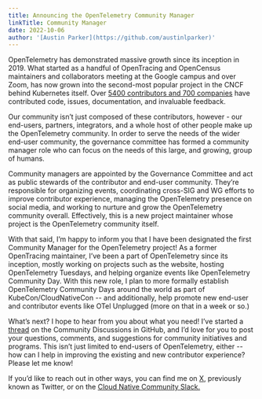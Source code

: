 ```yaml
---
title: Announcing the OpenTelemetry Community Manager
linkTitle: Community Manager
date: 2022-10-06
author: '[Austin Parker](https://github.com/austinlparker)'
---
```


OpenTelemetry has demonstrated massive growth since its inception in 2019. What
started as a handful of OpenTracing and OpenCensus maintainers and collaborators
meeting at the Google campus and over Zoom, has now grown into the second-most
popular project in the CNCF behind Kubernetes itself. Over
[5400 contributors and 700 companies](https://opentelemetry.devstats.cncf.io/d/74/contributions-chart?orgId=1&var-period=m&var-metric=contributions&var-repogroup_name=All&var-country_name=All&var-company_name=All&var-company=all&from=now-3y&to=now-2d)
have contributed code, issues, documentation, and invaluable feedback.

Our community isn’t just composed of these contributors, however - our
end-users, partners, integrators, and a whole host of other people make up the
OpenTelemetry community. In order to serve the needs of the wider end-user
community, the governance committee has formed a community manager role who can
focus on the needs of this large, and growing, group of humans.

Community managers are appointed by the Governance Committee and act as public
stewards of the contributor and end-user community. They’re responsible for
organizing events, coordinating cross-SIG and WG efforts to improve contributor
experience, managing the OpenTelemetry presence on social media, and working to
nurture and grow the OpenTelemetry community overall. Effectively, this is a new
project maintainer whose project is the OpenTelemetry community itself.

With that said, I’m happy to inform you that I have been designated the first
Community Manager for the OpenTelemetry project! As a former OpenTracing
maintainer, I’ve been a part of OpenTelemetry since its inception, mostly
working on projects such as the website, hosting OpenTelemetry Tuesdays, and
helping organize events like OpenTelemetry Community Day. With this new role, I
plan to more formally establish OpenTelemetry Community Days around the world as
part of KubeCon/CloudNativeCon -- and additionally, help promote new end-user
and contributor events like OTel Unplugged (more on that in a week or so.)

What’s next? I hope to hear from you about what you need! I’ve started a
[thread](https://github.com/open-telemetry/community/discussions/1203) on the
Community Discussions in GitHub, and I’d love for you to post your questions,
comments, and suggestions for community initiatives and programs. This isn’t
just limited to end-users of OpenTelemetry, either -- how can I help in
improving the existing and new contributor experience? Please let me know!

If you’d like to reach out in other ways, you can find me on
[X](https://x.com/@austinlparker), previously known as Twitter, or on the
[Cloud Native Community Slack.](https://cloud-native.slack.com/archives/CJFCJHG4Q)
